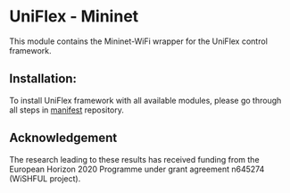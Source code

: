UniFlex - Mininet
=================

This module contains the Mininet-WiFi wrapper for the UniFlex control framework.

## Installation:
To install UniFlex framework with all available modules, please go through all steps in [manifest](https://github.com/uniflex/manifests) repository.

## Acknowledgement

The research leading to these results has received funding from the European Horizon 2020 Programme under grant agreement n645274 (WiSHFUL project).

